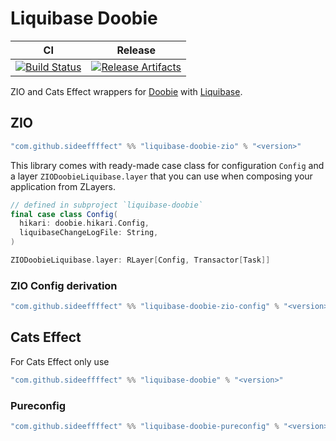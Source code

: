 # Liquibase Doobie

| CI | Release |
| --- | --- |
| [![Build Status][Badge-GitHubActions]][Link-GitHubActions] | [![Release Artifacts][Badge-SonatypeReleases]][Link-SonatypeReleases] |


ZIO and Cats Effect wrappers for [Doobie](https://tpolecat.github.io/doobie/) with [Liquibase](https://www.liquibase.org/).

## ZIO

```scala
"com.github.sideeffffect" %% "liquibase-doobie-zio" % "<version>"
```

This library comes with ready-made case class for configuration `Config` and a layer `ZIODoobieLiquibase.layer` that you can use when composing your application from ZLayers.

```scala
// defined in subproject `liquibase-doobie`
final case class Config(
  hikari: doobie.hikari.Config,
  liquibaseChangeLogFile: String,
)

ZIODoobieLiquibase.layer: RLayer[Config, Transactor[Task]]
```

### ZIO Config derivation

```scala
"com.github.sideeffffect" %% "liquibase-doobie-zio-config" % "<version>"
```

## Cats Effect

For Cats Effect only use

```scala
"com.github.sideeffffect" %% "liquibase-doobie" % "<version>"
```

### Pureconfig

```scala
"com.github.sideeffffect" %% "liquibase-doobie-pureconfig" % "<version>"
```


[Link-GitHubActions]: https://github.com/sideeffffect/liquibase-doobie/actions?query=workflow%3ARelease+branch%3Amaster "GitHub Actions link"
[Badge-GitHubActions]: https://github.com/sideeffffect/liquibase-doobie/workflows/Release/badge.svg?branch=master "GitHub Actions badge"

[Link-SonatypeReleases]: https://oss.sonatype.org/content/repositories/releases/com/github/sideeffffect/liquibase-doobie_2.13/ "Sonatype Releases link"
[Badge-SonatypeReleases]: https://maven-badges.herokuapp.com/maven-central/com.github.sideeffffect/liquibase-doobie_2.13/badge.svg "Sonatype Releases badge"
